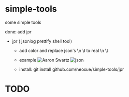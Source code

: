 # simple-tools
some simple tools

done:
add jpr
*   jpr ( jsonlog prettify shell tool)
    * add color and replace json's \n \t to real \n \t
    * example
    ![Aaron Swartz](http://n.sinaimg.cn/default/74e0a150/20171022/Selection_339.png)
    ![json](http://n.sinaimg.cn/default/74e0a150/20171022/Selection_340.png)

    * install: git install github.com/neoxue/simple-tools/jpr

# TODO
    
    
